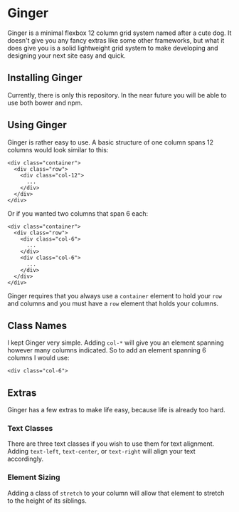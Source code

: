 # Ginger #
Ginger is a minimal flexbox 12 column grid system named after a cute dog. It doesn't give
you any fancy extras like some other frameworks, but what it does give you is a
solid lightweight grid system to make developing and designing your next site
easy and quick.

## Installing Ginger ##
Currently, there is only this repository. In the near future you will be able to
use both bower and npm.

## Using Ginger ##
Ginger is rather easy to use. A basic structure of one column spans 12 columns
would look similar to this:
```
<div class="container">
  <div class="row">
    <div class="col-12">
      ...
    </div>
  </div>
</div>
```
Or if you wanted two columns that span 6 each:
```
<div class="container">
  <div class="row">
    <div class="col-6">
      ...
    </div>
    <div class="col-6">
      ...
    </div>
  </div>
</div>
```
Ginger requires that you always use a `container` element to hold your `row` and
columns and you must have a `row` element that holds your columns.

## Class Names ##
I kept Ginger very simple. Adding `col-*` will give you an element spanning
however many columns indicated. So to add an element spanning 6 columns I would
use:
```
<div class="col-6">
```
## Extras ##
Ginger has a few extras to make life easy, because life is already too hard.

### Text Classes ###
There are three text classes if you wish to use them for text alignment. Adding
`text-left`,  `text-center`, or `text-right` will align your text accordingly.

### Element Sizing ###
Adding a class of `stretch` to your column will allow that element to stretch
to the height of its siblings.
